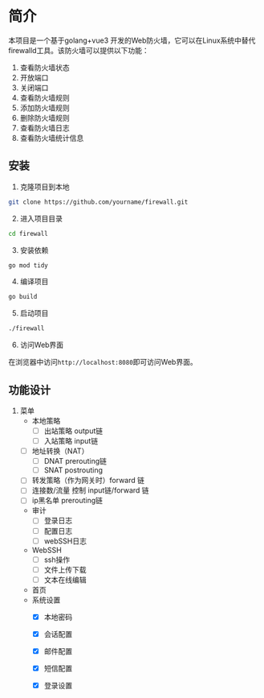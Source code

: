 
# 简介

本项目是一个基于golang+vue3 开发的Web防火墙，它可以在Linux系统中替代firewalld工具。该防火墙可以提供以下功能：

1. 查看防火墙状态
2. 开放端口
3. 关闭端口
4. 查看防火墙规则
5. 添加防火墙规则
6. 删除防火墙规则
7. 查看防火墙日志
8. 查看防火墙统计信息

##  安装

1. 克隆项目到本地

```bash
git clone https://github.com/yourname/firewall.git
```

2. 进入项目目录

```bash
cd firewall
```

3. 安装依赖

```bash
go mod tidy
```

4. 编译项目

```bash
go build
```

5. 启动项目

```bash
./firewall
```

6. 访问Web界面

在浏览器中访问`http://localhost:8080`即可访问Web界面。





## 功能设计

1. 菜单
   - 本地策略
     - [ ] 出站策略 output链
     - [ ] 入站策略 input链
   - [ ] 地址转换（NAT）
     - [ ] DNAT prerouting链
     - [ ] SNAT postrouting
   - [ ] 转发策略（作为网关时）forward 链
   - [ ] 连接数/流量 控制 input链/forward 链
   - [ ] ip黑名单 prerouting链
   - 审计
     - [ ] 登录日志
     - [ ] 配置日志
     - [ ] webSSH日志
   - WebSSH
     - [ ] ssh操作
     - [ ] 文件上传下载
     - [ ] 文本在线编辑
   - 首页
   - 系统设置
     - [x] 本地密码
     - [x] 会话配置
     - [x] 邮件配置
     - [x] 短信配置
     - [x] 登录设置

